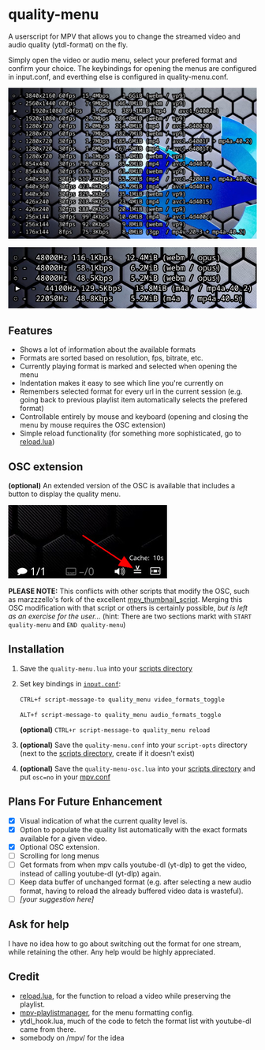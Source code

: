 # quality-menu
A userscript for MPV that allows you to change the streamed video and audio quality (ytdl-format) on the fly.

Simply open the video or audio menu, select your prefered format and confirm your choice. The keybindings for opening the menus are configured in input.conf, and everthing else is configured in quality-menu.conf.

![screenshot](quality-menu-preview-video.jpg)

![screenshot](quality-menu-preview-audio.jpg)

## Features

- Shows a lot of information about the available formats
- Formats are sorted based on resolution, fps, bitrate, etc.
- Currently playing format is marked and selected when opening the menu
- Indentation makes it easy to see which line you're currently on
- Remembers selected format for every url in the current session (e.g. going back to previous playlist item automatically selects the prefered format)
- Controllable entirely by mouse and keyboard (opening and closing the menu by mouse requires the OSC extension)
- Simple reload functionality (for something more sophisticated, go to [reload.lua](https://github.com/4e6/mpv-reload/))

## OSC extension
**(optional)** An extended version of the OSC is available that includes a button to display the quality menu.

![screenshot](quality-menu-preview-osc.jpg)

**PLEASE NOTE:** This conflicts with other scripts that modify the OSC, such as marzzzello's fork of the excellent [mpv_thumbnail_script](https://github.com/marzzzello/mpv_thumbnail_script).  Merging this OSC modification with that script or others is certainly possible, *but is left as an exercise for the user...* (hint: There are two sections markt with `START quality-menu` and `END quality-menu`)


## Installation
1. Save the `quality-menu.lua` into your [scripts directory](https://mpv.io/manual/stable/#script-location)
2. Set key bindings in [`input.conf`](https://mpv.io/manual/stable/#input-conf):

    `CTRL+f script-message-to quality_menu video_formats_toggle`

    `ALT+f script-message-to quality_menu audio_formats_toggle`

    **(optional)** `CTRL+r script-message-to quality_menu reload`

3. **(optional)** Save the `quality-menu.conf` into your `script-opts` directory (next to the [scripts directory](https://mpv.io/manual/stable/#script-location), create if it doesn't exist)
4. **(optional)** Save the `quality-menu-osc.lua` into your [scripts directory](https://mpv.io/manual/stable/#script-location)  and put `osc=no` in your [mpv.conf](https://mpv.io/manual/stable/#location-and-syntax)

## Plans For Future Enhancement
- [x] Visual indication of what the current quality level is.
- [x] Option to populate the quality list automatically with the exact formats available for a given video.
- [x] Optional OSC extension.
- [ ] Scrolling for long menus
- [ ] Get formats from when mpv calls youtube-dl (yt-dlp) to get the video, instead of calling youtube-dl (yt-dlp) again.
- [ ] Keep data buffer of unchanged format (e.g. after selecting a new audio format, having to reload the already buffered video data is wasteful).
- [ ] *\[your suggestion here\]*

## Ask for help
I have no idea how to go about switching out the format for one stream, while retaining the other.
Any help would be highly appreciated.


## Credit
- [reload.lua](https://github.com/4e6/mpv-reload/), for the function to reload a video while preserving the playlist.
- [mpv-playlistmanager](https://github.com/jonniek/mpv-playlistmanager), for the menu formatting config.
- ytdl_hook.lua, much of the  code to fetch the format list with youtube-dl came from there.
- somebody on /mpv/ for the idea
